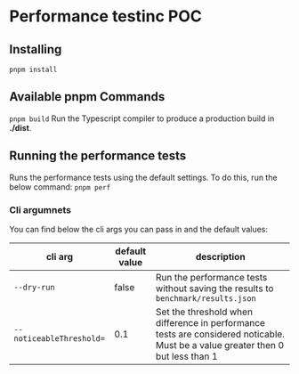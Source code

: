 # Performance testinc POC

## Installing

```
pnpm install
```

## Available pnpm Commands

`pnpm build`
Run the Typescript compiler to produce a production build in **./dist**.

## Running the performance tests
Runs the performance tests using the default settings. To do this, run the below command:
```pnpm perf```

### Cli argumnets

You can find below the cli args you can pass in and the default values:

| cli arg    | default value | description
| -------- | ------- | ------- |
| `--dry-run`  | false    | Run the performance tests without saving the results to `benchmark/results.json`
| `--noticeableThreshold=` | 0.1     | Set the threshold when difference in performance tests are considered noticable. Must be a value greater then 0 but less than 1

